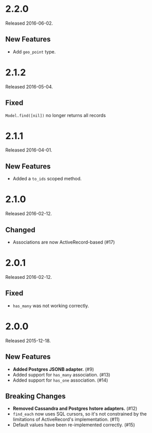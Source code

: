 # 2.2.0

Released 2016-06-02.

## New Features

* Add `geo_point` type.

# 2.1.2

Released 2016-05-04.

## Fixed

`Model.find([nil])` no longer returns all records

# 2.1.1

Released 2016-04-01.

## New Features

* Added a `to_ids` scoped method.

# 2.1.0

Released 2016-02-12.

## Changed

* Associations are now ActiveRecord-based (#17)

# 2.0.1

Released 2016-02-12.

## Fixed

* `has_many` was not working correctly.

# 2.0.0

Released 2015-12-18.

## New Features

* **Added Postgres JSONB adapter.** (#9)
* Added support for `has_many` association. (#13)
* Added support for `has_one` association. (#14)

## Breaking Changes

* **Removed Cassandra and Postgres hstore adapters.** (#12)
* `find_each` now uses SQL cursors, so it's not constrained by the limitations of ActiveRecord's
  implementation. (#11)
* Default values have been re-implemented correctly. (#15)
